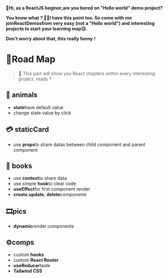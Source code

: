 **👋Hi, as a ReactJS beginer,are you bored on "Hello world" demo project?**

**You know what ? 🤦‍♀️I have this point too. So come with me join****ReactDemos****from very easy (not a "Hello world") and interesting projects to start your learning map😉.**

**Don't worry about that, this really funny !**

# 🎯Road Map 

>🧵 This part will show you React chapters  within every interesting project, ready ?
## 🧸 animals  

* **state**have default value
* change state value by click
## 💳 staticCard 

* use **props**to share datas between child component and parent component
## 📖 books

* use **context**to share data
* use simple **hook**to clear code
* **useEffect**for first component render
* **create**,**update**, **delete**components 
## 🎞pics

* **dynamic**render components
## ⚙comps

* custom **hooks**
* custom **React Router**
* **useReducer**taste
* **Tailwind CSS**

